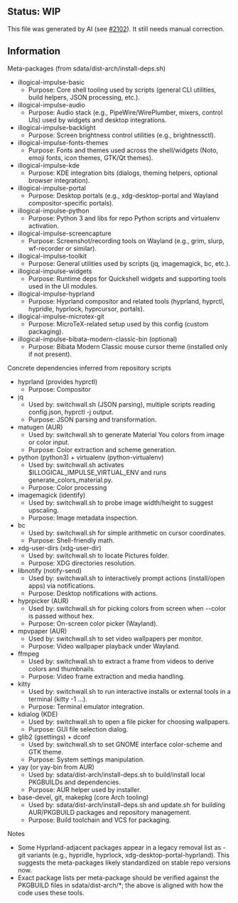 ## Status: WIP
This file was generated by AI (see [#2102](https://github.com/end-4/dots-hyprland/issues/2102)).
It still needs manual correction.

## Information
Meta-packages (from sdata/dist-arch/install-deps.sh)
- illogical-impulse-basic
  - Purpose: Core shell tooling used by scripts (general CLI utilities, build helpers, JSON processing, etc.).
- illogical-impulse-audio
  - Purpose: Audio stack (e.g., PipeWire/WirePlumber, mixers, control UIs) used by widgets and desktop integrations.
- illogical-impulse-backlight
  - Purpose: Screen brightness control utilities (e.g., brightnessctl).
- illogical-impulse-fonts-themes
  - Purpose: Fonts and themes used across the shell/widgets (Noto, emoji fonts, icon themes, GTK/Qt themes).
- illogical-impulse-kde
  - Purpose: KDE integration bits (dialogs, theming helpers, optional browser integration).
- illogical-impulse-portal
  - Purpose: Desktop portals (e.g., xdg-desktop-portal and Wayland compositor-specific portals).
- illogical-impulse-python
  - Purpose: Python 3 and libs for repo Python scripts and virtualenv activation.
- illogical-impulse-screencapture
  - Purpose: Screenshot/recording tools on Wayland (e.g., grim, slurp, wf-recorder or similar).
- illogical-impulse-toolkit
  - Purpose: General utilities used by scripts (jq, imagemagick, bc, etc.).
- illogical-impulse-widgets
  - Purpose: Runtime deps for Quickshell widgets and supporting tools used in the UI modules.
- illogical-impulse-hyprland
  - Purpose: Hyprland compositor and related tools (hyprland, hyprctl, hypridle, hyprlock, hyprcursor, portals).
- illogical-impulse-microtex-git
  - Purpose: MicroTeX-related setup used by this config (custom packaging).
- illogical-impulse-bibata-modern-classic-bin (optional)
  - Purpose: Bibata Modern Classic mouse cursor theme (installed only if not present).

Concrete dependencies inferred from repository scripts
- hyprland (provides hyprctl)
  - Purpose: Compositor
- jq
  - Used by: switchwall.sh (JSON parsing), multiple scripts reading config.json, hyprctl -j output.
  - Purpose: JSON parsing and transformation.
- matugen (AUR)
  - Used by: switchwall.sh to generate Material You colors from image or color input.
  - Purpose: Color extraction and scheme generation.
- python (python3) + virtualenv (python-virtualenv)
  - Used by: switchwall.sh activates $ILLOGICAL_IMPULSE_VIRTUAL_ENV and runs generate_colors_material.py.
  - Purpose: Color processing
- imagemagick (identify)
  - Used by: switchwall.sh to probe image width/height to suggest upscaling.
  - Purpose: Image metadata inspection.
- bc
  - Used by: switchwall.sh for simple arithmetic on cursor coordinates.
  - Purpose: Shell-friendly math.
- xdg-user-dirs (xdg-user-dir)
  - Used by: switchwall.sh to locate Pictures folder.
  - Purpose: XDG directories resolution.
- libnotify (notify-send)
  - Used by: switchwall.sh to interactively prompt actions (install/open apps) via notifications.
  - Purpose: Desktop notifications with actions.
- hyprpicker (AUR)
  - Used by: switchwall.sh for picking colors from screen when --color is passed without hex.
  - Purpose: On-screen color picker (Wayland).
- mpvpaper (AUR)
  - Used by: switchwall.sh to set video wallpapers per monitor.
  - Purpose: Video wallpaper playback under Wayland.
- ffmpeg
  - Used by: switchwall.sh to extract a frame from videos to derive colors and thumbnails.
  - Purpose: Video frame extraction and media handling.
- kitty
  - Used by: switchwall.sh to run interactive installs or external tools in a terminal (kitty -1 ...).
  - Purpose: Terminal emulator integration.
- kdialog (KDE)
  - Used by: switchwall.sh to open a file picker for choosing wallpapers.
  - Purpose: GUI file selection dialog.
- glib2 (gsettings) + dconf
  - Used by: switchwall.sh to set GNOME interface color-scheme and GTK theme.
  - Purpose: System settings manipulation.
- yay (or yay-bin from AUR)
  - Used by: sdata/dist-arch/install-deps.sh to build/install local PKGBUILDs and dependencies.
  - Purpose: AUR helper used by installer.
- base-devel, git, makepkg (core Arch tooling)
  - Used by: sdata/dist-arch/install-deps.sh and update.sh for building AUR/PKGBUILD packages and repository management.
  - Purpose: Build toolchain and VCS for packaging.


Notes
- Some Hyprland-adjacent packages appear in a legacy removal list as -git variants (e.g., hypridle, hyprlock, xdg-desktop-portal-hyprland). This suggests the meta-packages likely standardized on stable repo versions now.
- Exact package lists per meta-package should be verified against the PKGBUILD files in sdata/dist-arch/*; the above is aligned with how the code uses these tools.
